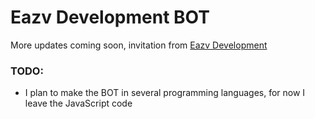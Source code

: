 # Eazv Development BOT
More updates coming soon, invitation from [Eazv Development](http://discord.eazv.club)

### TODO:
- I plan to make the BOT in several programming languages, for now I leave the JavaScript code
